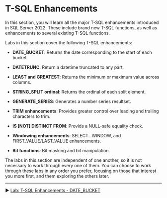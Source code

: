 ﻿# T-SQL Enhancements

In this section, you will learn all the major T-SQL enhancements introduced in SQL Server 2022. These include brand new T-SQL functions, as well as enhancements to several existing T-SQL functions.

Labs in this section cover the following T-SQL enhancements:

- **DATE_BUCKET**: Returns the date corresponding to the start of each bucket.

- **DATETRUNC**: Return a datetime truncated to any part.

- **LEAST and GREATEST**: Returns the minimum or maximum value across columns.

- **STRING_SPLIT ordinal**: Returns the ordinal of each split element.

- **GENERATE_SERIES**: Generates a number series resultset.

- **TRIM enhancements**: Provides greater control over leading and trailing characters to trim.

- **IS [NOT] DISTINCT FROM**: Provids a NULL-safe equality check.

- **Windowing enhancements**: SELECT…WINDOW, and FIRST_VALUE/LAST_VALUE enhancements.

- **Bit functions**: Bit masking and bit manipulation.

The labs in this section are independent of one another, so it is not necessary to work through every one of them. You can choose to work through these labs in any order you prefer, focusing on those that interest you more first, and them exploring the others later.

___

▶ [Lab: T-SQL Enhancements - DATE_BUCKET](https://github.com/lennilobel/sql2022-workshop-hol/blob/main/HOL/1.%20T-SQL%20Enhancements/1.%20DATE_BUCKET.md)

